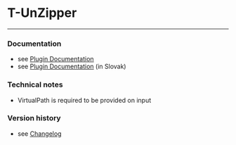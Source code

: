 # T-UnZipper #
----------

### Documentation

* see [Plugin Documentation](./doc/About.md)
* see [Plugin Documentation](./doc/About_sk.md) (in Slovak)

### Technical notes

* VirtualPath is required to be provided on input

### Version history

* see [Changelog](./CHANGELOG.md)

